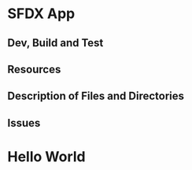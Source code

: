 # SFDX App

## Dev, Build and Test

## Resources

## Description of Files and Directories

## Issues

# Hello World
